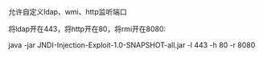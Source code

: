允许自定义ldap、wmi、http监听端口

将ldap开在443，将http开在80，将rmi开在8080:

java -jar JNDI-Injection-Exploit-1.0-SNAPSHOT-all.jar -l 443 -h 80 -r 8080
